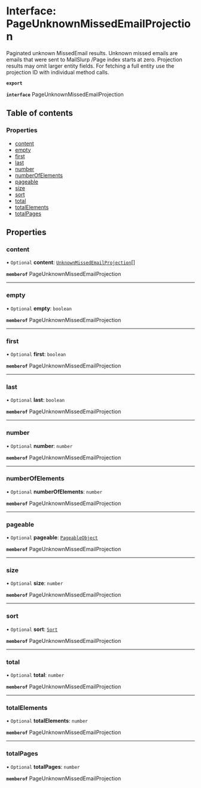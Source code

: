 # Interface: PageUnknownMissedEmailProjection

Paginated unknown MissedEmail results. Unknown missed emails are emails that were sent to MailSlurp /Page index starts at zero. Projection results may omit larger entity fields. For fetching a full entity use the projection ID with individual method calls.

**`export`**

**`interface`** PageUnknownMissedEmailProjection

## Table of contents

### Properties

- [content](PageUnknownMissedEmailProjection.md#content)
- [empty](PageUnknownMissedEmailProjection.md#empty)
- [first](PageUnknownMissedEmailProjection.md#first)
- [last](PageUnknownMissedEmailProjection.md#last)
- [number](PageUnknownMissedEmailProjection.md#number)
- [numberOfElements](PageUnknownMissedEmailProjection.md#numberofelements)
- [pageable](PageUnknownMissedEmailProjection.md#pageable)
- [size](PageUnknownMissedEmailProjection.md#size)
- [sort](PageUnknownMissedEmailProjection.md#sort)
- [total](PageUnknownMissedEmailProjection.md#total)
- [totalElements](PageUnknownMissedEmailProjection.md#totalelements)
- [totalPages](PageUnknownMissedEmailProjection.md#totalpages)

## Properties

### <a id="content" name="content"></a> content

• `Optional` **content**: [`UnknownMissedEmailProjection`](UnknownMissedEmailProjection.md)[]

**`memberof`** PageUnknownMissedEmailProjection

___

### <a id="empty" name="empty"></a> empty

• `Optional` **empty**: `boolean`

**`memberof`** PageUnknownMissedEmailProjection

___

### <a id="first" name="first"></a> first

• `Optional` **first**: `boolean`

**`memberof`** PageUnknownMissedEmailProjection

___

### <a id="last" name="last"></a> last

• `Optional` **last**: `boolean`

**`memberof`** PageUnknownMissedEmailProjection

___

### <a id="number" name="number"></a> number

• `Optional` **number**: `number`

**`memberof`** PageUnknownMissedEmailProjection

___

### <a id="numberofelements" name="numberofelements"></a> numberOfElements

• `Optional` **numberOfElements**: `number`

**`memberof`** PageUnknownMissedEmailProjection

___

### <a id="pageable" name="pageable"></a> pageable

• `Optional` **pageable**: [`PageableObject`](PageableObject.md)

**`memberof`** PageUnknownMissedEmailProjection

___

### <a id="size" name="size"></a> size

• `Optional` **size**: `number`

**`memberof`** PageUnknownMissedEmailProjection

___

### <a id="sort" name="sort"></a> sort

• `Optional` **sort**: [`Sort`](Sort.md)

**`memberof`** PageUnknownMissedEmailProjection

___

### <a id="total" name="total"></a> total

• `Optional` **total**: `number`

**`memberof`** PageUnknownMissedEmailProjection

___

### <a id="totalelements" name="totalelements"></a> totalElements

• `Optional` **totalElements**: `number`

**`memberof`** PageUnknownMissedEmailProjection

___

### <a id="totalpages" name="totalpages"></a> totalPages

• `Optional` **totalPages**: `number`

**`memberof`** PageUnknownMissedEmailProjection
